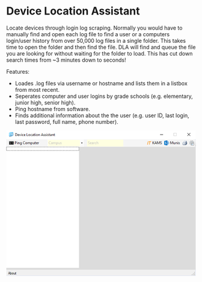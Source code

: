 # Device Location Assistant
Locate devices through login log scraping. Normally you would have to manually find and open each log file to find a user or a computers login/user history from over 50,000 log files in a single folder. This takes time to open the folder and then find the file. DLA will find and queue the file you are looking for without waiting for the folder to load. This has cut down search times from ~3 minutes down to seconds!
 
 Features:
 
 * Loades .log files via username or hostname and lists them in a listbox from most recent.
 * Seperates computer and user logins by grade schools (e.g. elementary, junior high, senior high).
 * Ping hostname from software.
 * Finds additional information about the the user (e.g. user ID, last login, last password, full name, phone number).

![alt text](https://github.com/christian45410/Device-Location-Assistant/blob/main/screenshot.png)
